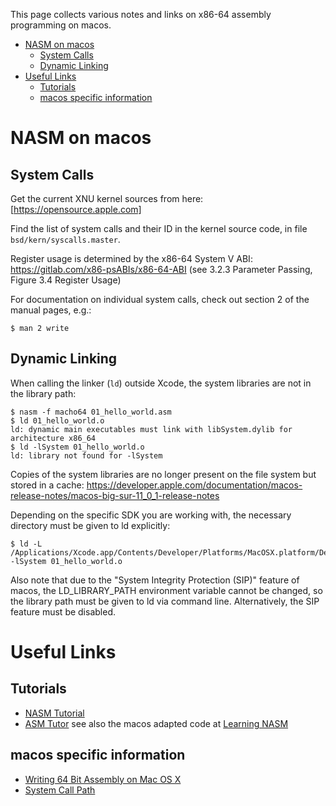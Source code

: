 This page collects various notes and links on x86-64 assembly programming on macos.

- [NASM on macos](#nasm-on-macos)
  - [System Calls](#system-calls)
  - [Dynamic Linking](#dynamic-linking)
- [Useful Links](#useful-links)
  - [Tutorials](#tutorials)
  - [macos specific information](#macos-specific-information)


# NASM on macos


## System Calls

Get the current XNU kernel sources from here:
[https://opensource.apple.com]

Find the list of system calls and their ID in the kernel source code, in file `bsd/kern/syscalls.master`.

Register usage is determined by the x86-64 System V ABI:
https://gitlab.com/x86-psABIs/x86-64-ABI
(see 3.2.3 Parameter Passing, Figure 3.4 Register Usage)

For documentation on individual system calls, check out section 2 of the manual pages, e.g.:

```$ man 2 write```


## Dynamic Linking

When calling the linker (`ld`) outside Xcode, the system libraries are not in the library path:
  
```
$ nasm -f macho64 01_hello_world.asm
$ ld 01_hello_world.o
ld: dynamic main executables must link with libSystem.dylib for architecture x86_64
$ ld -lSystem 01_hello_world.o
ld: library not found for -lSystem
```

Copies of the system libraries are no longer present on the file system but stored in a cache:
https://developer.apple.com/documentation/macos-release-notes/macos-big-sur-11_0_1-release-notes

Depending on the specific SDK you are working with, the necessary directory must be given to ld explicitly:

```
$ ld -L /Applications/Xcode.app/Contents/Developer/Platforms/MacOSX.platform/Developer/SDKs/MacOSX.sdk/usr/lib -lSystem 01_hello_world.o
```

Also note that due to the "System Integrity Protection (SIP)" feature of macos, the LD_LIBRARY_PATH environment variable cannot be changed, so the library path must be given to ld via command line. Alternatively, the SIP feature must be disabled.


# Useful Links

## Tutorials

* [NASM Tutorial](https://cs.lmu.edu/~ray/notes/nasmtutorial)
* [ASM Tutor](https://asmtutor.com)
  see also the macos adapted code at [Learning NASM](https://github.com/lordbaduk/learning-nasm)

## macos specific information

* [Writing 64 Bit Assembly on Mac OS X](http://www.idryman.org/blog/2014/12/02/writing-64-bit-assembly-on-mac-os-x)
* [System Call  Path](https://gist.github.com/yrp604/23e86dce9ca12bf514ef)
